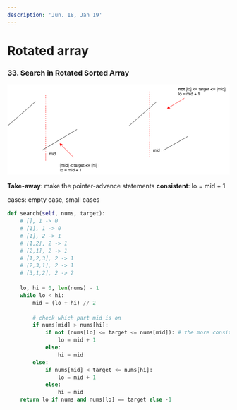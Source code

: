 ```yaml
---
description: 'Jun. 18, Jan 19'
---
```


# Rotated array

### 33. Search in Rotated Sorted Array

![two cases: 1. mid on the lower part; 2. on the higher part](../.gitbook/assets/33_search_in_rotated_array.png)

**Take-away**: make the pointer-advance statements **consistent**: lo = mid + 1

cases: empty case, small cases

```python
def search(self, nums, target):
    # [], 1 -> 0
    # [1], 1 -> 0
    # [1], 2 -> 1
    # [1,2], 2 -> 1
    # [2,1], 2 -> 1
    # [1,2,3], 2 -> 1
    # [2,3,1], 2 -> 1
    # [3,1,2], 2 -> 2 

    lo, hi = 0, len(nums) - 1
    while lo < hi:
        mid = (lo + hi) // 2

        # check which part mid is on
        if nums[mid] > nums[hi]:
            if not (nums[lo] <= target <= nums[mid]): # the more consitent way to do
                lo = mid + 1
            else:
                hi = mid
        else:
            if nums[mid] < target <= nums[hi]:
                lo = mid + 1
            else:
                hi = mid
    return lo if nums and nums[lo] == target else -1
```

